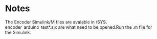 # Notes
The Encoder Simulink/M files are avaiable in /SYS. 
encoder_arduino_test*.slx are what need to be opened.Run the .m file for the Simulink.
